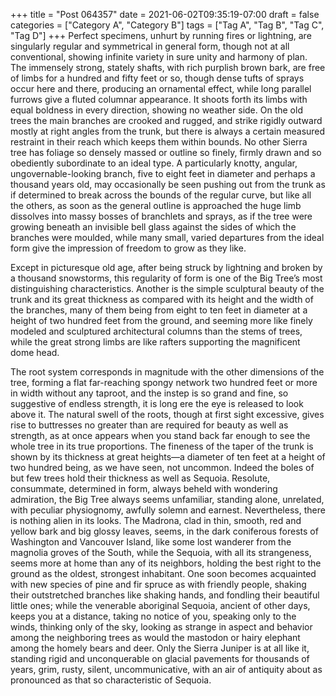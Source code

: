 +++
title = "Post 064357"
date = 2021-06-02T09:35:19-07:00
draft = false
categories = ["Category A", "Category B"]
tags = ["Tag A", "Tag B", "Tag C", "Tag D"]
+++
Perfect specimens, unhurt by running fires or lightning, are singularly regular and symmetrical in general form, though not at all conventional, showing infinite variety in sure unity and harmony of plan. The immensely strong, stately shafts, with rich purplish brown bark, are free of limbs for a hundred and fifty feet or so, though dense tufts of sprays occur here and there, producing an ornamental effect, while long parallel furrows give a fluted columnar appearance. It shoots forth its limbs with equal boldness in every direction, showing no weather side. On the old trees the main branches are crooked and rugged, and strike rigidly outward mostly at right angles from the trunk, but there is always a certain measured restraint in their reach which keeps them within bounds. No other Sierra tree has foliage so densely massed or outline so finely, firmly drawn and so obediently subordinate to an ideal type. A particularly knotty, angular, ungovernable-looking branch, five to eight feet in diameter and perhaps a thousand years old, may occasionally be seen pushing out from the trunk as if determined to break across the bounds of the regular curve, but like all the others, as soon as the general outline is approached the huge limb dissolves into massy bosses of branchlets and sprays, as if the tree were growing beneath an invisible bell glass against the sides of which the branches were moulded, while many small, varied departures from the ideal form give the impression of freedom to grow as they like.

Except in picturesque old age, after being struck by lightning and broken by a thousand snowstorms, this regularity of form is one of the Big Tree’s most distinguishing characteristics. Another is the simple sculptural beauty of the trunk and its great thickness as compared with its height and the width of the branches, many of them being from eight to ten feet in diameter at a height of two hundred feet from the ground, and seeming more like finely modeled and sculptured architectural columns than the stems of trees, while the great strong limbs are like rafters supporting the magnificent dome head.

The root system corresponds in magnitude with the other dimensions of the tree, forming a flat far-reaching spongy network two hundred feet or more in width without any taproot, and the instep is so grand and fine, so suggestive of endless strength, it is long ere the eye is released to look above it. The natural swell of the roots, though at first sight excessive, gives rise to buttresses no greater than are required for beauty as well as strength, as at once appears when you stand back far enough to see the whole tree in its true proportions. The fineness of the taper of the trunk is shown by its thickness at great heights—a diameter of ten feet at a height of two hundred being, as we have seen, not uncommon. Indeed the boles of but few trees hold their thickness as well as Sequoia. Resolute, consummate, determined in form, always beheld with wondering admiration, the Big Tree always seems unfamiliar, standing alone, unrelated, with peculiar physiognomy, awfully solemn and earnest. Nevertheless, there is nothing alien in its looks. The Madrona, clad in thin, smooth, red and yellow bark and big glossy leaves, seems, in the dark coniferous forests of Washington and Vancouver Island, like some lost wanderer from the magnolia groves of the South, while the Sequoia, with all its strangeness, seems more at home than any of its neighbors, holding the best right to the ground as the oldest, strongest inhabitant. One soon becomes acquainted with new species of pine and fir spruce as with friendly people, shaking their outstretched branches like shaking hands, and fondling their beautiful little ones; while the venerable aboriginal Sequoia, ancient of other days, keeps you at a distance, taking no notice of you, speaking only to the winds, thinking only of the sky, looking as strange in aspect and behavior among the neighboring trees as would the mastodon or hairy elephant among the homely bears and deer. Only the Sierra Juniper is at all like it, standing rigid and unconquerable on glacial pavements for thousands of years, grim, rusty, silent, uncommunicative, with an air of antiquity about as pronounced as that so characteristic of Sequoia.
